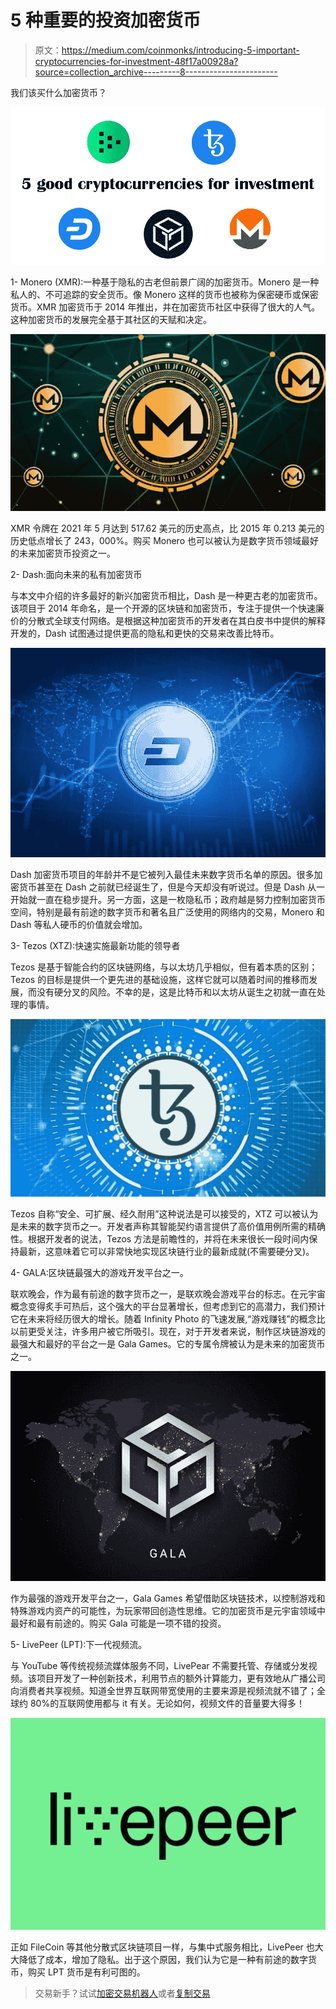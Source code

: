 # 5 种重要的投资加密货币

> 原文：<https://medium.com/coinmonks/introducing-5-important-cryptocurrencies-for-investment-48f17a00928a?source=collection_archive---------8----------------------->

我们该买什么加密货币？

![](img/3e5248a84df2fc683ba66fe8e9e88107.png)

1- Monero (XMR):一种基于隐私的古老但前景广阔的加密货币。Monero 是一种私人的、不可追踪的安全货币。像 Monero 这样的货币也被称为保密硬币或保密货币。XMR 加密货币于 2014 年推出，并在加密货币社区中获得了很大的人气。这种加密货币的发展完全基于其社区的天赋和决定。

![](img/447b57279a086bed89d2e4669ac3b9a5.png)

XMR 令牌在 2021 年 5 月达到 517.62 美元的历史高点，比 2015 年 0.213 美元的历史低点增长了 243，000%。购买 Monero 也可以被认为是数字货币领域最好的未来加密货币投资之一。

2- Dash:面向未来的私有加密货币

与本文中介绍的许多最好的新兴加密货币相比，Dash 是一种更古老的加密货币。该项目于 2014 年命名，是一个开源的区块链和加密货币，专注于提供一个快速廉价的分散式全球支付网络。是根据这种加密货币的开发者在其白皮书中提供的解释开发的，Dash 试图通过提供更高的隐私和更快的交易来改善比特币。

![](img/2c7ec3a4e6fb6635df40dae9461f891d.png)

Dash 加密货币项目的年龄并不是它被列入最佳未来数字货币名单的原因。很多加密货币甚至在 Dash 之前就已经诞生了，但是今天却没有听说过。但是 Dash 从一开始就一直在稳步提升。另一方面，这是一枚隐私币；政府越是努力控制加密货币空间，特别是最有前途的数字货币和著名且广泛使用的网络内的交易，Monero 和 Dash 等私人硬币的价值就会增加。

3- Tezos (XTZ):快速实施最新功能的领导者

Tezos 是基于智能合约的区块链网络，与以太坊几乎相似，但有着本质的区别；Tezos 的目标是提供一个更先进的基础设施，这样它就可以随着时间的推移而发展，而没有硬分叉的风险。不幸的是，这是比特币和以太坊从诞生之初就一直在处理的事情。

![](img/0215fdac7e95e258281825cc956c6697.png)

Tezos 自称“安全、可扩展、经久耐用”这种说法是可以接受的，XTZ 可以被认为是未来的数字货币之一。开发者声称其智能契约语言提供了高价值用例所需的精确性。根据开发者的说法，Tezos 方法是前瞻性的，并将在未来很长一段时间内保持最新，这意味着它可以非常快地实现区块链行业的最新成就(不需要硬分叉)。

4- GALA:区块链最强大的游戏开发平台之一。

联欢晚会，作为最有前途的数字货币之一，是联欢晚会游戏平台的标志。在元宇宙概念变得炙手可热后，这个强大的平台显著增长，但考虑到它的高潜力，我们预计它在未来将经历很大的增长。随着 Infinity Photo 的飞速发展,“游戏赚钱”的概念比以前更受关注，许多用户被它所吸引。现在，对于开发者来说，制作区块链游戏的最强大和最好的平台之一是 Gala Games。它的专属令牌被认为是未来的加密货币之一。

![](img/de4e36b97a01506c88992b14b8b6594e.png)

作为最强的游戏开发平台之一，Gala Games 希望借助区块链技术，以控制游戏和特殊游戏内资产的可能性，为玩家带回创造性思维。它的加密货币是元宇宙领域中最好和最有前途的。购买 Gala 可能是一项不错的投资。

5- LivePeer (LPT):下一代视频流。

与 YouTube 等传统视频流媒体服务不同，LivePear 不需要托管、存储或分发视频。该项目开发了一种创新技术，利用节点的额外计算能力，更有效地从广播公司向消费者共享视频。知道全世界互联网带宽使用的主要来源是视频流就不错了；全球约 80%的互联网使用都与 it 有关。无论如何，视频文件的音量要大得多！

![](img/0d5b793071fa70fef918b004bad3a802.png)

正如 FileCoin 等其他分散式区块链项目一样，与集中式服务相比，LivePeer 也大大降低了成本，增加了隐私。出于这个原因，我们认为它是一种有前途的数字货币，购买 LPT 货币是有利可图的。

> 交易新手？试试[加密交易机器人](/coinmonks/crypto-trading-bot-c2ffce8acb2a)或者[复制交易](/coinmonks/top-10-crypto-copy-trading-platforms-for-beginners-d0c37c7d698c)